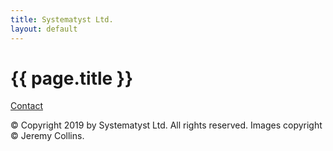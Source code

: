 ```yaml
---
title: Systematyst Ltd.
layout: default
---
```


# {{ page.title }}

<a href="mailto:jeremy.d.collins@gmail.com">Contact</a>

&copy; Copyright 2019 by Systematyst Ltd. All rights reserved. Images copyright &copy; Jeremy Collins.